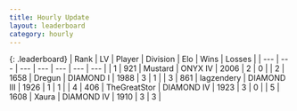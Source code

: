 ```yaml
---
title: Hourly Update
layout: leaderboard
category: hourly
---
```


{: .leaderboard}
| Rank | LV | Player | Division | Elo | Wins | Losses |
| --- | --- | --- | --- | --- | --- | --- |
| <span data-change="-">1</span> | 921 | <span title="ID: 611082">Mustard</span> | ONYX IV | <span data-change="-">2006</span> | <span data-change="-">2</span> | <span data-change="-">0</span> |
| <span data-change="-1">2</span> | 1658 | <span title="ID: 337810">Dregun</span> | DIAMOND I | <span data-change="8">1988</span> | <span data-change="2">3</span> | <span data-change="1">1</span> |
| <span data-change="-">3</span> | 861 | <span title="ID: 628282">lagzendery</span> | DIAMOND III | <span data-change="-">1926</span> | <span data-change="-">1</span> | <span data-change="-">1</span> |
| <span data-change="-">4</span> | 406 | <span title="ID: 554953">TheGreatStor</span> | DIAMOND IV | <span data-change="-">1923</span> | <span data-change="-">3</span> | <span data-change="-">0</span> |
| <span data-change="-">5</span> | 1608 | <span title="ID: 200908">Xaura</span> | DIAMOND IV | <span data-change="-">1910</span> | <span data-change="-">3</span> | <span data-change="-">3</span> |